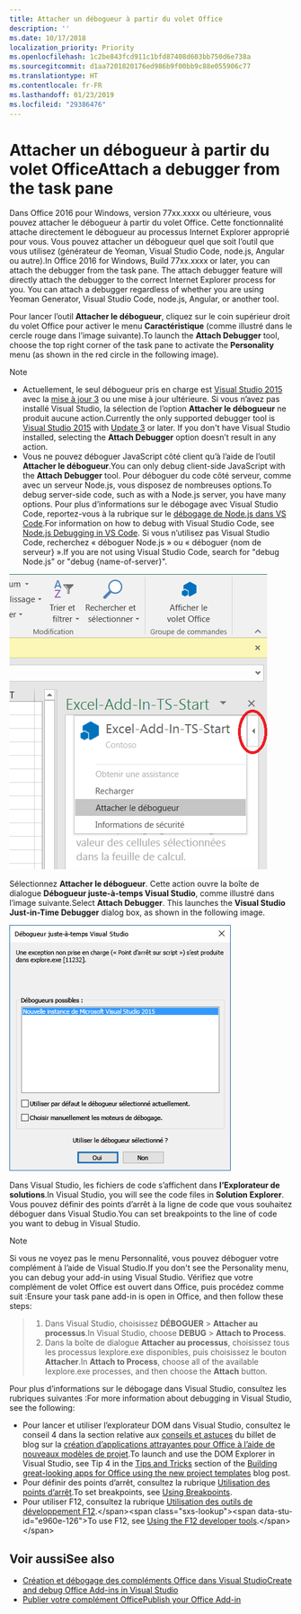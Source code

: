 ```yaml
---
title: Attacher un débogueur à partir du volet Office
description: ''
ms.date: 10/17/2018
localization_priority: Priority
ms.openlocfilehash: 1c2be843fcd911c1bfd87408d603bb750d6e738a
ms.sourcegitcommit: d1aa7201820176ed986b9f00bb9c88e055906c77
ms.translationtype: HT
ms.contentlocale: fr-FR
ms.lasthandoff: 01/23/2019
ms.locfileid: "29386476"
---
```

# <a name="attach-a-debugger-from-the-task-pane"></a><span data-ttu-id="e960e-102">Attacher un débogueur à partir du volet Office</span><span class="sxs-lookup"><span data-stu-id="e960e-102">Attach a debugger from the task pane</span></span>

<span data-ttu-id="e960e-p101">Dans Office 2016 pour Windows, version 77xx.xxxx ou ultérieure, vous pouvez attacher le débogueur à partir du volet Office. Cette fonctionnalité attache directement le débogueur au processus Internet Explorer approprié pour vous. Vous pouvez attacher un débogueur quel que soit l’outil que vous utilisez (générateur de Yeoman, Visual Studio Code, node.js, Angular ou autre).</span><span class="sxs-lookup"><span data-stu-id="e960e-p101">In Office 2016 for Windows, Build 77xx.xxxx or later, you can attach the debugger from the task pane. The attach debugger feature will directly attach the debugger to the correct Internet Explorer process for you. You can attach a debugger regardless of whether you are using Yeoman Generator, Visual Studio Code, node.js, Angular, or another tool.</span></span> 

<span data-ttu-id="e960e-106">Pour lancer l’outil **Attacher le débogueur**, cliquez sur le coin supérieur droit du volet Office pour activer le menu **Caractéristique** (comme illustré dans le cercle rouge dans l’image suivante).</span><span class="sxs-lookup"><span data-stu-id="e960e-106">To launch the **Attach Debugger** tool, choose the top right corner of the task pane to activate the **Personality** menu (as shown in the red circle in the following image).</span></span>   

> [!NOTE]
> - <span data-ttu-id="e960e-p102">Actuellement, le seul débogueur pris en charge est [Visual Studio 2015](https://www.visualstudio.com/downloads/) avec la [mise à jour 3](https://msdn.microsoft.com/library/mt752379.aspx) ou une mise à jour ultérieure. Si vous n’avez pas installé Visual Studio, la sélection de l’option **Attacher le débogueur** ne produit aucune action.</span><span class="sxs-lookup"><span data-stu-id="e960e-p102">Currently the only supported debugger tool is [Visual Studio 2015](https://www.visualstudio.com/downloads/) with [Update 3](https://msdn.microsoft.com/library/mt752379.aspx) or later. If you don't have Visual Studio installed, selecting the **Attach Debugger** option doesn’t result in any action.</span></span>   
> - <span data-ttu-id="e960e-109">Vous ne pouvez déboguer JavaScript côté client qu’à l’aide de l’outil **Attacher le débogueur**.</span><span class="sxs-lookup"><span data-stu-id="e960e-109">You can only debug client-side JavaScript with the **Attach Debugger** tool.</span></span> <span data-ttu-id="e960e-110">Pour déboguer du code côté serveur, comme avec un serveur Node.js, vous disposez de nombreuses options.</span><span class="sxs-lookup"><span data-stu-id="e960e-110">To debug server-side code, such as with a Node.js server, you have many options.</span></span> <span data-ttu-id="e960e-111">Pour plus d’informations sur le débogage avec Visual Studio Code, reportez-vous à la rubrique sur le [débogage de Node.js dans VS Code](https://code.visualstudio.com/docs/nodejs/nodejs-debugging).</span><span class="sxs-lookup"><span data-stu-id="e960e-111">For information on how to debug with Visual Studio Code, see [Node.js Debugging in VS Code](https://code.visualstudio.com/docs/nodejs/nodejs-debugging).</span></span> <span data-ttu-id="e960e-112">Si vous n’utilisez pas Visual Studio Code, recherchez « déboguer Node.js » ou « déboguer {nom de serveur} ».</span><span class="sxs-lookup"><span data-stu-id="e960e-112">If you are not using Visual Studio Code, search for "debug Node.js" or "debug {name-of-server}".</span></span>

![Capture d’écran du menu Attacher le débogueur](../images/attach-debugger.png)

<span data-ttu-id="e960e-p104">Sélectionnez **Attacher le débogueur**. Cette action ouvre la boîte de dialogue **Débogueur juste-à-temps Visual Studio**, comme illustré dans l’image suivante.</span><span class="sxs-lookup"><span data-stu-id="e960e-p104">Select **Attach Debugger**. This launches the **Visual Studio Just-in-Time Debugger** dialog box, as shown in the following image.</span></span> 

![Capture d’écran de la boîte de dialogue Débogueur juste-à-temps Visual Studio](../images/visual-studio-debugger.png)

<span data-ttu-id="e960e-117">Dans Visual Studio, les fichiers de code s’affichent dans **l’Explorateur de solutions**.</span><span class="sxs-lookup"><span data-stu-id="e960e-117">In Visual Studio, you will see the code files in **Solution Explorer**.</span></span>   <span data-ttu-id="e960e-118">Vous pouvez définir des points d’arrêt à la ligne de code que vous souhaitez déboguer dans Visual Studio.</span><span class="sxs-lookup"><span data-stu-id="e960e-118">You can set breakpoints to the line of code you want to debug in Visual Studio.</span></span>

> [!NOTE]
> <span data-ttu-id="e960e-119">Si vous ne voyez pas le menu Personnalité, vous pouvez déboguer votre complément à l’aide de Visual Studio.</span><span class="sxs-lookup"><span data-stu-id="e960e-119">If you don't see the Personality menu, you can debug your add-in using Visual Studio.</span></span> <span data-ttu-id="e960e-120">Vérifiez que votre complément de volet Office est ouvert dans Office, puis procédez comme suit :</span><span class="sxs-lookup"><span data-stu-id="e960e-120">Ensure your task pane add-in is open in Office, and then follow these steps:</span></span>

> 1. <span data-ttu-id="e960e-121">Dans Visual Studio, choisissez **DÉBOGUER** > **Attacher au processus**.</span><span class="sxs-lookup"><span data-stu-id="e960e-121">In Visual Studio, choose **DEBUG** > **Attach to Process**.</span></span>
> 2. <span data-ttu-id="e960e-122">Dans la boîte de dialogue **Attacher au processus**, choisissez tous les processus Iexplore.exe disponibles, puis choisissez le bouton **Attacher**.</span><span class="sxs-lookup"><span data-stu-id="e960e-122">In **Attach to Process**, choose all of the available Iexplore.exe processes, and then choose the **Attach** button.</span></span>

<span data-ttu-id="e960e-123">Pour plus d’informations sur le débogage dans Visual Studio, consultez les rubriques suivantes :</span><span class="sxs-lookup"><span data-stu-id="e960e-123">For more information about debugging in Visual Studio, see the following:</span></span>

-   <span data-ttu-id="e960e-124">Pour lancer et utiliser l’explorateur DOM dans Visual Studio, consultez le conseil 4 dans la section relative aux [conseils et astuces](https://blogs.msdn.microsoft.com/officeapps/2013/04/16/building-great-looking-apps-for-office-using-the-new-project-templates/#tips_tricks) du billet de blog sur la [création d’applications attrayantes pour Office à l’aide de nouveaux modèles de projet](https://blogs.msdn.microsoft.com/officeapps/2013/04/16/building-great-looking-apps-for-office-using-the-new-project-templates).</span><span class="sxs-lookup"><span data-stu-id="e960e-124">To launch and use the DOM Explorer in Visual Studio, see Tip 4 in the [Tips and Tricks](https://blogs.msdn.microsoft.com/officeapps/2013/04/16/building-great-looking-apps-for-office-using-the-new-project-templates/#tips_tricks) section of the [Building great-looking apps for Office using the new project templates](https://blogs.msdn.microsoft.com/officeapps/2013/04/16/building-great-looking-apps-for-office-using-the-new-project-templates) blog post.</span></span>
-   <span data-ttu-id="e960e-125">Pour définir des points d’arrêt, consultez la rubrique [Utilisation des points d’arrêt](https://docs.microsoft.com/visualstudio/debugger/using-breakpoints?view=vs-2015).</span><span class="sxs-lookup"><span data-stu-id="e960e-125">To set breakpoints, see [Using Breakpoints](https://docs.microsoft.com/visualstudio/debugger/using-breakpoints?view=vs-2015).</span></span>
-   <span data-ttu-id="e960e-126">Pour utiliser F12, consultez la rubrique [Utilisation des outils de développement F12](https://docs.microsoft.com/previous-versions/windows/internet-explorer/ie-developer/samples/bg182326(v=vs.85)).</span><span class="sxs-lookup"><span data-stu-id="e960e-126">To use F12, see [Using the F12 developer tools](https://docs.microsoft.com/previous-versions/windows/internet-explorer/ie-developer/samples/bg182326(v=vs.85)).</span></span>

## <a name="see-also"></a><span data-ttu-id="e960e-127">Voir aussi</span><span class="sxs-lookup"><span data-stu-id="e960e-127">See also</span></span>

- [<span data-ttu-id="e960e-128">Création et débogage des compléments Office dans Visual Studio</span><span class="sxs-lookup"><span data-stu-id="e960e-128">Create and debug Office Add-ins in Visual Studio</span></span>](../develop/create-and-debug-office-add-ins-in-visual-studio.md)
- [<span data-ttu-id="e960e-129">Publier votre complément Office</span><span class="sxs-lookup"><span data-stu-id="e960e-129">Publish your Office Add-in</span></span>](../publish/publish.md)
